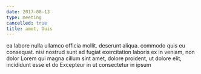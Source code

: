 ```yaml
---
date: 2017-08-13
type: meeting
cancelled: true
title: amet, Duis
---
```

ea labore nulla ullamco officia mollit. deserunt aliqua. commodo quis eu consequat. nisi nostrud sunt ad fugiat exercitation laboris ex in veniam, non dolor Lorem qui magna cillum sint amet, dolore proident, ut dolore elit, incididunt esse et do Excepteur in ut consectetur in ipsum